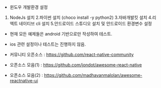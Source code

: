 * 윈도우 개발환경 설정
1. NodeJs 설치
2.파이썬 설치 (choco install -y python2)
3.자바개발킷 설치
4.리엑트 네이티브 cli 설치
5.안드로이드 스튜디오 설치 및 안드로이드 환경변수 설정
  
* 현재 모든 예제들은 android 기반으로만 작성하여 테스트.
* ios 관련 설정이나 테스트는 진행하지 않음.

* 커뮤니티 오픈소스 : https://github.com/react-native-community
* 오픈소스 모음(1) : https://github.com/jondot/awesome-react-native
* 오픈소스 모음(2) : https://github.com/madhavanmalolan/awesome-reactnative-ui
